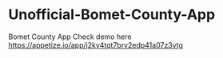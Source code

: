 # Unofficial-Bomet-County-App
Bomet County App
Check demo here 
https://appetize.io/app/j2ky4tqt7brv2edp41a07z3vtg
